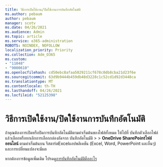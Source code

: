 ```yaml
---
title: วิธีการเปิดใช้งาน/ปิดใช้งานการบันทึกอัตโนมัติ
ms.author: pebaum
author: pebaum
manager: scotv
ms.date: 04/26/2021
ms.audience: Admin
ms.topic: article
ms.service: o365-administration
ROBOTS: NOINDEX, NOFOLLOW
localization_priority: Priority
ms.collection: Adm_O365
ms.custom:
- "11048"
- "9000610"
ms.openlocfilehash: cd50ebc8afaa5029211cf678c0db8cba21d23f6e
ms.sourcegitcommit: 63d9b9444b459db48d3228c1c52cd1d92d3448ca
ms.translationtype: MT
ms.contentlocale: th-TH
ms.lasthandoff: 04/26/2021
ms.locfileid: "52125398"
---
```

# <a name="how-to-enabledisable-autosave"></a>วิธีการเปิดใช้งาน/ปิดใช้งานการบันทึกอัตโนมัติ

ถ้าคุณต้องการเปิดหรือปิดการบันทึกอัตโนมัติตามค่าเริ่มต้นของไฟล์ทั้งหมด ให้ไปที่ บันทึกตัวเลือกไฟล์ แล้วเลือกหรือยกเลิกการเลือกกล่องถัดจาก บันทึกอัตโนมัติ  >    >  **OneDrive SharePointไฟล์ออนไลน์ <application>** ตามค่าเริ่มต้นบน รีสตาร์ตExcelแอปพลิเคชัน (Excel, Word, PowerPoint และอื่นๆ) และการเปลี่ยนแปลงจะมีผล 

หากต้องการข้อมูลเพิ่มเติม โปรดดู[การบันทึกอัตโนมัติคืออะไร](https://support.microsoft.com/topic/what-is-autosave-6d6bd723-ebfd-4e40-b5f6-ae6e8088f7a5?ui=en-us&rs=en-us&ad=us)